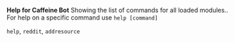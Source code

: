 **Help for Caffeine Bot**
Showing the list of commands for all loaded modules.. 
For help on a specific command use `help [command]`

`help`, `reddit`, `addresource`